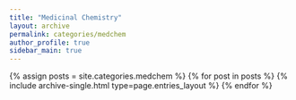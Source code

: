 ```yaml
---
title: "Medicinal Chemistry"
layout: archive
permalink: categories/medchem
author_profile: true
sidebar_main: true
---
```


{% assign posts = site.categories.medchem %}
{% for post in posts %} {% include archive-single.html type=page.entries_layout %} {% endfor %}